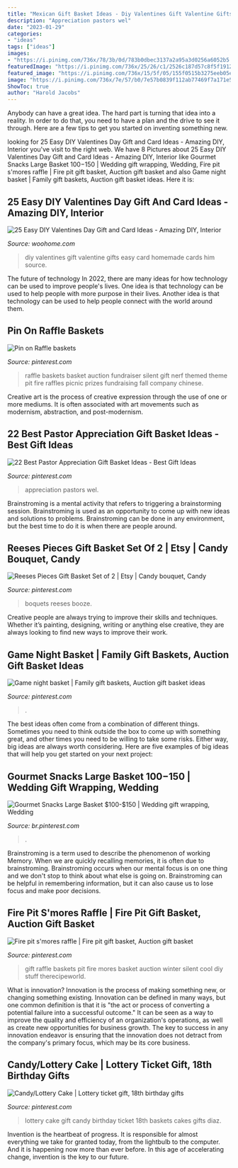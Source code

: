 ```yaml
---
title: "Mexican Gift Basket Ideas - Diy Valentines Gift Valentine Gifts Easy Card Homemade Cards Him Source"
description: "Appreciation pastors wel"
date: "2023-01-29"
categories:
- "ideas"
tags: ["ideas"]
images:
- "https://i.pinimg.com/736x/78/3b/0d/783b0dbec3137a2a95a3d0256a6052b5.jpg"
featuredImage: "https://i.pinimg.com/736x/25/26/c1/2526c187d57c8f5f191216786f7cd11c.jpg"
featured_image: "https://i.pinimg.com/736x/15/5f/05/155f0515b3275eeb05e7cc1a4eadbeb9.jpg"
image: "https://i.pinimg.com/736x/7e/57/b0/7e57b0839f112ab77469f7a171e5865a.jpg"
ShowToc: true
author: "Harold Jacobs"
---
```



Anybody can have a great idea. The hard part is turning that idea into a reality. In order to do that, you need to have a plan and the drive to see it through. Here are a few tips to get you started on inventing something new.

	

		
looking for 25 Easy DIY Valentines Day Gift and Card Ideas - Amazing DIY, Interior you've visit to the right web. We have 8 Pictures about 25 Easy DIY Valentines Day Gift and Card Ideas - Amazing DIY, Interior like Gourmet Snacks Large Basket $100-$150 | Wedding gift wrapping, Wedding, Fire pit s&#039;mores raffle | Fire pit gift basket, Auction gift basket and also Game night basket | Family gift baskets, Auction gift basket ideas. Here it is:
		
    
## 25 Easy DIY Valentines Day Gift And Card Ideas - Amazing DIY, Interior

<img loading=lazy src="http://www.woohome.com/wp-content/uploads/2014/02/DIY-Valentine-s-day-gifts-cards-12.jpg" onerror="this.onerror=null;this.src='https://tse3.mm.bing.net/th?id=OIP.C0CFA9iDbvPnx2VPY7zLiwHaJ4&amp;pid=15.1';" alt="25 Easy DIY Valentines Day Gift and Card Ideas - Amazing DIY, Interior">

_Source: woohome.com_

>diy valentines gift valentine gifts easy card homemade cards him source. 

	

The future of technology
In 2022, there are many ideas for how technology can be used to improve people's lives. One idea is that technology can be used to help people with more purpose in their lives. Another idea is that technology can be used to help people connect with the world around them.

    
## Pin On Raffle Baskets

<img loading=lazy src="https://i.pinimg.com/736x/78/3b/0d/783b0dbec3137a2a95a3d0256a6052b5.jpg" onerror="this.onerror=null;this.src='https://tse1.mm.bing.net/th?id=OIP.m4IO6btCe90Vep1Q-Rp_8AHaJ3&amp;pid=15.1';" alt="Pin on Raffle baskets">

_Source: pinterest.com_

>raffle baskets basket auction fundraiser silent gift nerf themed theme pit fire raffles picnic prizes fundraising fall company chinese. 

	

Creative art is the process of creative expression through the use of one or more mediums. It is often associated with art movements such as modernism, abstraction, and post-modernism.

    
## 22 Best Pastor Appreciation Gift Basket Ideas - Best Gift Ideas

<img loading=lazy src="https://i.pinimg.com/736x/15/5f/05/155f0515b3275eeb05e7cc1a4eadbeb9.jpg" onerror="this.onerror=null;this.src='https://tse2.mm.bing.net/th?id=OIP.tGFlhYAgPzrBPlbQveMEAgAAAA&amp;pid=15.1';" alt="22 Best Pastor Appreciation Gift Basket Ideas - Best Gift Ideas">

_Source: pinterest.com_

>appreciation pastors wel. 

	

Brainstroming is a mental activity that refers to triggering a brainstorming session. Brainstroming is used as an opportunity to come up with new ideas and solutions to problems. Brainstroming can be done in any environment, but the best time to do it is when there are people around.

    
## Reeses Pieces Gift Basket Set Of 2 | Etsy | Candy Bouquet, Candy

<img loading=lazy src="https://i.pinimg.com/736x/25/26/c1/2526c187d57c8f5f191216786f7cd11c.jpg" onerror="this.onerror=null;this.src='https://tse4.mm.bing.net/th?id=OIP.z7OJjICEIzqEkjqMkCxDbAHaJ3&amp;pid=15.1';" alt="Reeses Pieces Gift Basket Set of 2 | Etsy | Candy bouquet, Candy">

_Source: pinterest.com_

>boquets reeses booze. 

	

Creative people are always trying to improve their skills and techniques. Whether it’s painting, designing, writing or anything else creative, they are always looking to find new ways to improve their work.

    
## Game Night Basket | Family Gift Baskets, Auction Gift Basket Ideas

<img loading=lazy src="https://i.pinimg.com/736x/c3/6c/6d/c36c6d8700099e28ab3a53f945c68112.jpg" onerror="this.onerror=null;this.src='https://tse2.mm.bing.net/th?id=OIP._AVZtkSd8PTH4-K3sIJMOwHaLu&amp;pid=15.1';" alt="Game night basket | Family gift baskets, Auction gift basket ideas">

_Source: pinterest.com_

>. 

	

The best ideas often come from a combination of different things. Sometimes you need to think outside the box to come up with something great, and other times you need to be willing to take some risks. Either way, big ideas are always worth considering. Here are five examples of big ideas that will help you get started on your next project: 

    
## Gourmet Snacks Large Basket $100-$150 | Wedding Gift Wrapping, Wedding

<img loading=lazy src="https://i.pinimg.com/736x/7e/57/b0/7e57b0839f112ab77469f7a171e5865a.jpg" onerror="this.onerror=null;this.src='https://tse2.mm.bing.net/th?id=OIP.2cXKmMjEP43iaEBQ2l7_7gHaJ3&amp;pid=15.1';" alt="Gourmet Snacks Large Basket $100-$150 | Wedding gift wrapping, Wedding">

_Source: br.pinterest.com_

>. 

	

Brainstroming is a term used to describe the phenomenon of working Memory. When we are quickly recalling memories, it is often due to brainstroming. Brainstroming occurs when our mental focus is on one thing and we don't stop to think about what else is going on. Brainstroming can be helpful in remembering information, but it can also cause us to lose focus and make poor decisions.

    
## Fire Pit S&#039;mores Raffle | Fire Pit Gift Basket, Auction Gift Basket

<img loading=lazy src="https://i.pinimg.com/736x/7b/24/92/7b2492852936581e1fe56ff827e29e57--raffle-baskets-gift-baskets.jpg" onerror="this.onerror=null;this.src='https://tse4.mm.bing.net/th?id=OIP.7AHBHE1k1Nr5Ekwjtt1UQQHaJ3&amp;pid=15.1';" alt="Fire pit s&#039;mores raffle | Fire pit gift basket, Auction gift basket">

_Source: pinterest.com_

>gift raffle baskets pit fire mores basket auction winter silent cool diy stuff therecipeworld. 

	

What is innovation?
Innovation is the process of making something new, or changing something existing. Innovation can be defined in many ways, but one common definition is that it is "the act or process of converting a potential failure into a successful outcome." 
It can be seen as a way to improve the quality and efficiency of an organization's operations, as well as create new opportunities for business growth. 
The key to success in any innovation endeavor is ensuring that the innovation does not detract from the company's primary focus, which may be its core business.

    
## Candy/Lottery Cake | Lottery Ticket Gift, 18th Birthday Gifts

<img loading=lazy src="https://i.pinimg.com/736x/ec/3d/6d/ec3d6d4c8bd6d83ca60a67247b411a62--candy-cakes-gift-baskets.jpg" onerror="this.onerror=null;this.src='https://tse1.mm.bing.net/th?id=OIP.PS4OSyv33XT6NHQ7f4xtAAHaJ3&amp;pid=15.1';" alt="Candy/Lottery Cake | Lottery ticket gift, 18th birthday gifts">

_Source: pinterest.com_

>lottery cake gift candy birthday ticket 18th baskets cakes gifts diaz. 

	

Invention is the heartbeat of progress. It is responsible for almost everything we take for granted today, from the lightbulb to the computer. And it is happening now more than ever before. In this age of accelerating change, invention is the key to our future.

